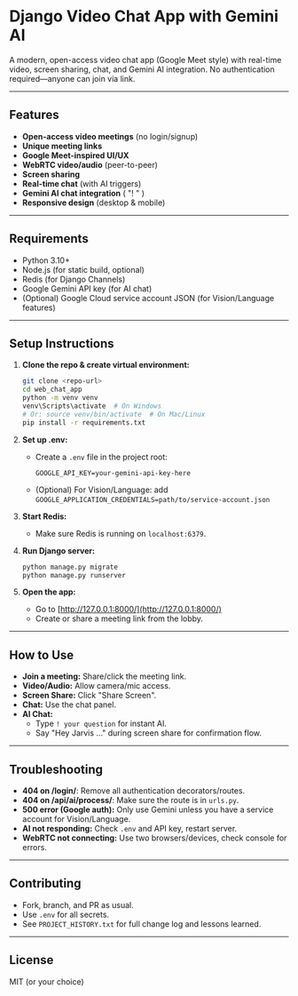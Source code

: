 # Django Video Chat App with Gemini AI

A modern, open-access video chat app (Google Meet style) with real-time video, screen sharing, chat, and Gemini AI integration. No authentication required—anyone can join via link.

---

## Features
- **Open-access video meetings** (no login/signup)
- **Unique meeting links**
- **Google Meet-inspired UI/UX**
- **WebRTC video/audio** (peer-to-peer)
- **Screen sharing**
- **Real-time chat** (with AI triggers)
- **Gemini AI chat integration** ( "! " )
- **Responsive design** (desktop & mobile)

---

## Requirements
- Python 3.10+
- Node.js (for static build, optional)
- Redis (for Django Channels)
- Google Gemini API key (for AI chat)
- (Optional) Google Cloud service account JSON (for Vision/Language features)

---

## Setup Instructions

1. **Clone the repo & create virtual environment:**
   ```sh
   git clone <repo-url>
   cd web_chat_app
   python -m venv venv
   venv\Scripts\activate  # On Windows
   # Or: source venv/bin/activate  # On Mac/Linux
   pip install -r requirements.txt
   ```

2. **Set up .env:**
   - Create a `.env` file in the project root:
     ```
     GOOGLE_API_KEY=your-gemini-api-key-here
     ```
   - (Optional) For Vision/Language: add `GOOGLE_APPLICATION_CREDENTIALS=path/to/service-account.json`

3. **Start Redis:**
   - Make sure Redis is running on `localhost:6379`.

4. **Run Django server:**
   ```sh
   python manage.py migrate
   python manage.py runserver
   ```

5. **Open the app:**
   - Go to [http://127.0.0.1:8000/](http://127.0.0.1:8000/)
   - Create or share a meeting link from the lobby.

---

## How to Use
- **Join a meeting:** Share/click the meeting link.
- **Video/Audio:** Allow camera/mic access.
- **Screen Share:** Click "Share Screen".
- **Chat:** Use the chat panel.
- **AI Chat:**
  - Type `! your question` for instant AI.
  - Say "Hey Jarvis ..." during screen share for confirmation flow.

---

## Troubleshooting
- **404 on /login/**: Remove all authentication decorators/routes.
- **404 on /api/ai/process/**: Make sure the route is in `urls.py`.
- **500 error (Google auth):** Only use Gemini unless you have a service account for Vision/Language.
- **AI not responding:** Check `.env` and API key, restart server.
- **WebRTC not connecting:** Use two browsers/devices, check console for errors.

---

## Contributing
- Fork, branch, and PR as usual.
- Use `.env` for all secrets.
- See `PROJECT_HISTORY.txt` for full change log and lessons learned.

---

## License
MIT (or your choice) 